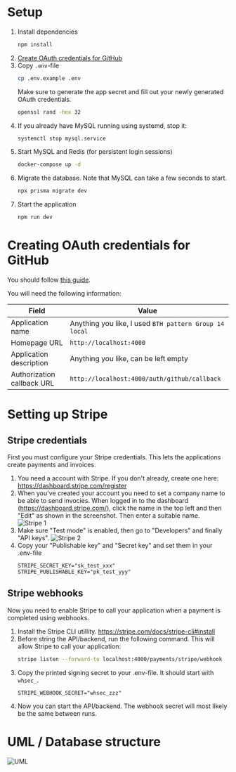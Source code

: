 # Setup

<!-- conventional test commit -->

1. Install dependencies
    ```bash
    npm install
   ```
1. [Create OAuth credentials for GitHub](#creating-oauth-credentials-for-github)
1. Copy `.env`-file
    ```bash
    cp .env.example .env
    ```
    Make sure to generate the app secret and fill out your newly generated OAuth
    credentials.
    ```bash
    openssl rand -hex 32
    ```
1. If you already have MySQL running using systemd, stop it:
    ```bash
    systemctl stop mysql.service
    ```
1. Start MySQL and Redis (for persistent login sessions)
    ```bash
    docker-compose up -d
    ```
1. Migrate the database. Note that MySQL can take a few seconds to start.
    ```bash
    npx prisma migrate dev
    ```
1. Start the application
    ```bash
    npm run dev
    ```

# Creating OAuth credentials for GitHub

You should follow [this
guide](https://docs.github.com/en/developers/apps/building-oauth-apps/creating-an-oauth-app).

You will need the following information:

|Field|Value|
|-|-|
|Application name|Anything you like, I used `BTH pattern Group 14 local`|
|Homepage URL|`http://localhost:4000`|
|Application description|Anything you like, can be left empty|
|Authorization callback URL|`http://localhost:4000/auth/github/callback`|

# Setting up Stripe

## Stripe credentials

First you must configure your Stripe credentials. This lets the applications
create payments and invoices.

1. You need a account with Stripe. If you don't already, create one here: https://dashboard.stripe.com/register
2. When you've created your account you need to set a company name to be able to
   send invocies. When logged in to the dashboard
   (https://dashboard.stripe.com/), click the name in the top left and then
   "Edit" as shown in the screenshot. Then enter a suitable name.
    ![Stripe 1](docs/stripe_1.png)
3. Make sure "Test mode" is enabled, then go to "Developers" and finally "API keys".
    ![Stripe 2](docs/stripe_2.png)
4. Copy your "Publishable key" and "Secret key" and set them in your .env-file
    ```env
    STRIPE_SECRET_KEY="sk_test_xxx"
    STRIPE_PUBLISHABLE_KEY="pk_test_yyy"
    ```

## Stripe webhooks

Now you need to enable Stripe to call your application when a payment is
completed using webhooks.

1. Install the Stripe CLI utillity. https://stripe.com/docs/stripe-cli#install
2. Before string the API/backend, run the following command. This will allow
   Stripe to call your application:
    ```bash
    stripe listen --forward-to localhost:4000/payments/stripe/webhook
    ```
3. Copy the printed signing secret to your .env-file. It should start with
   `whsec_`.
    ```env
    STRIPE_WEBHOOK_SECRET="whsec_zzz"
    ```
4. Now you can start the API/backend. The webhook secret will most likely be the
   same between runs.

# UML / Database structure

![UML](docs/uml.png)
